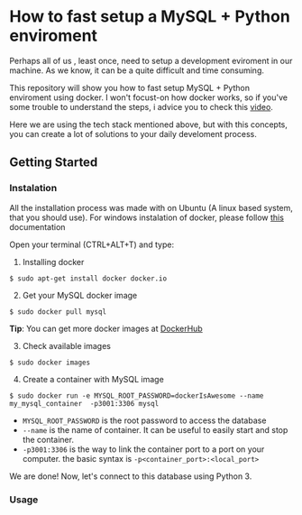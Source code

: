 # How to fast setup a MySQL + Python enviroment

Perhaps all of us , least once, need to setup a development eviroment in our machine. As we know, it can be a quite difficult and time consuming.

This repository will show you how to fast setup MySQL + Python enviroment using docker. I won't focust-on how docker works, so if you've some trouble to understand the steps, i advice you to check this [video](https://www.youtube.com/watch?v=3c-iBn73dDE&ab_channel=TechWorldwithNana).

Here we are using the tech stack mentioned above, but with this concepts, you can create a lot of solutions to your daily develoment process.

## Getting Started


### Instalation

All the installation process was made with on Ubuntu (A linux based system, that you should use). For windows instalation of docker, please follow [this](https://docs.docker.com/docker-for-windows/install/) documentation
 

Open your terminal (CTRL+ALT+T) and type:


1. Installing docker

```
$ sudo apt-get install docker docker.io
```

2. Get your MySQL docker image

```
$ sudo docker pull mysql
```

**Tip**: You can get more docker images at [DockerHub]()

3. Check available images

```
$ sudo docker images
```

4. Create a container with MySQL image

```
$ sudo docker run -e MYSQL_ROOT_PASSWORD=dockerIsAwesome --name my_mysql_container  -p3001:3306 mysql
```

- `MYSQL_ROOT_PASSWORD` is the root password to access the database
- `--name` is the name of container. It can be useful to easily start and stop the container.
- `-p3001:3306` is the way to link the container port to a port on your computer. the basic syntax is `-p<container_port>:<local_port>`

We are done! Now, let's connect to this database using Python 3.

### Usage




